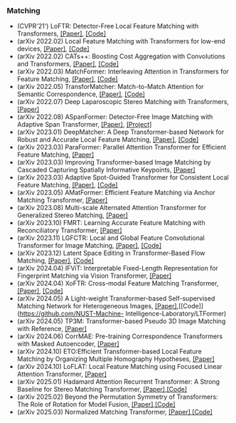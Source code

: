 ### Matching
- (CVPR'21') LoFTR: Detector-Free Local Feature Matching with Transformers, [[Paper]](https://arxiv.org/abs/2104.00680), [[Code]](https://zju3dv.github.io/loftr/)
- (arXiv 2022.02) Local Feature Matching with Transformers for low-end devices, [[Paper]](https://arxiv.org/pdf/2202.00770.pdf), [[Code]](https://github.com/Kolkir/Coarse_LoFTR_TRT)
- (arXiv 2022.02) CATs++: Boosting Cost Aggregation with Convolutions and Transformers, [[Paper]](https://arxiv.org/pdf/2202.06817.pdf), [[Code]](https://github.com/SunghwanHong/Cost-Aggregation-transformers)
- (arXiv 2022.03) MatchFormer: Interleaving Attention in Transformers for Feature Matching, [[Paper]](https://arxiv.org/pdf/2203.09645.pdf), [[Code]](https://github.com/jamycheung/MatchFormer)
- (arXiv 2022.05) TransforMatcher: Match-to-Match Attention for Semantic Correspondence, [[Paper]](https://arxiv.org/pdf/2205.11634.pdf), [[Code]](http://cvlab.postech.ac.kr/research/TransforMatcher)
- (arXiv 2022.07) Deep Laparoscopic Stereo Matching with Transformers, [[Paper]](https://arxiv.org/pdf/2207.12152.pdf)
- (arXiv 2022.08) ASpanFormer: Detector-Free Image Matching with Adaptive Span Transformer, [[Paper]](https://arxiv.org/pdf/2208.14201.pdf), [[Project]](https://aspanformer.github.io/)
- (arXiv 2023.01) DeepMatcher: A Deep Transformer-based Network for Robust and Accurate Local Feature Matching, [[Paper]](https://arxiv.org/pdf/2301.02993.pdf), [[Code]](https://github.com/XT-1997/DeepMatcher)
- (arXiv 2023.03) ParaFormer: Parallel Attention Transformer for Efficient Feature Matching, [[Paper]](https://arxiv.org/pdf/2303.00941.pdf)
- (arXiv 2023.03) Improving Transformer-based Image Matching by Cascaded Capturing Spatially Informative Keypoints, [[Paper]](https://arxiv.org/pdf/2303.02885.pdf)
- (arXiv 2023.03) Adaptive Spot-Guided Transformer for Consistent Local Feature Matching, [[Paper]](https://arxiv.org/pdf/2303.16624.pdf), [[Code]](https://astr2023.github.io/)
- (arXiv 2023.05) AMatFormer: Efficient Feature Matching via Anchor Matching Transformer, [[Paper]](https://arxiv.org/pdf/2305.19205.pdf)
- (arXiv 2023.08) Multi-scale Alternated Attention Transformer for Generalized Stereo Matching, [[Paper]](https://arxiv.org/pdf/2308.03048.pdf)
- (arXiv 2023.10) FMRT: Learning Accurate Feature Matching with Reconciliatory Transformer, [[Paper]](https://arxiv.org/pdf/2310.13605.pdf)
- (arXiv 2023.11) LGFCTR: Local and Global Feature Convolutional Transformer for Image Matching, [[Paper]](https://arxiv.org/pdf/2311.17571.pdf), [[Code]](https://github.com/zwh0527/LGFCTR)
- (arXiv 2023.12) Latent Space Editing in Transformer-Based Flow Matching, [[Paper]](https://arxiv.org/pdf/2312.10825.pdf), [[Code]](https://taohu.me/lfm/)
- (arXiv 2024.04) IFViT: Interpretable Fixed-Length Representation for Fingerprint Matching via Vision Transformer, [[Paper]](https://arxiv.org/pdf/2404.08237.pdf)
- (arXiv 2024.04) XoFTR: Cross-modal Feature Matching Transformer, [[Paper]](https://arxiv.org/pdf/2404.09692.pdf), [[Code]](https://github.com/OnderT/XoFTR)
- (arXiv 2024.05) A Light-weight Transformer-based Self-supervised Matching Network for Heterogeneous Images, [[Paper]](https://arxiv.org/pdf/2404.19311.pdf),[[Code]](https://github.com/NUST-Machine- Intelligence-Laboratory/LTFormer)
- (arXiv 2024.05) TP3M: Transformer-based Pseudo 3D Image Matching with Reference, [[Paper]](https://arxiv.org/pdf/2405.08434.pdf)
- (arXiv 2024.06) CorrMAE: Pre-training Correspondence Transformers with Masked Autoencoder, [[Paper]](https://arxiv.org/pdf/2409.02545.pdf)
- (arXiv 2024.10) ETO:Efficient Transformer-based Local Feature Matching by Organizing Multiple Homography Hypotheses, [[Paper]](https://arxiv.org/pdf/2410.22733.pdf)
- (arXiv 2024.10) LoFLAT: Local Feature Matching using Focused Linear Attention Transformer, [[Paper]](https://arxiv.org/pdf/2410.22710.pdf)
- (arXiv 2025.01) Hadamard Attention Recurrent Transformer: A Strong Baseline for Stereo Matching Transformer, [[Paper]](https://arxiv.org/pdf/2501.01023.pdf),[[Code]](https://github.com/ZYangChen/HART)
- (arXiv 2025.02) Beyond the Permutation Symmetry of Transformers: The Role of Rotation for Model Fusion, [[Paper]](https://arxiv.org/pdf/2502.00264.pdf),[[Code]](https://github.com/zhengzaiyi/RotationSymmetry)
- (arXiv 2025.03) Normalized Matching Transformer, [[Paper]](https://arxiv.org/pdf/2503.17715.pdf),[[Code]](https://github.com/Apollos1301/NormMatchTrans)
